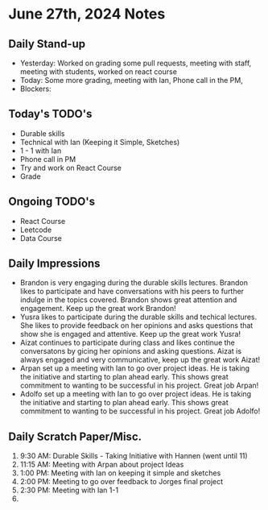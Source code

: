 # June 27th, 2024 Notes



## Daily Stand-up

* Yesterday: Worked on grading some pull requests, meeting with staff, meeting with students, worked on react course
* Today: Some more grading, meeting with Ian, Phone call in the PM, 
* Blockers:

## Today's TODO's
- Durable skills
- Technical with Ian (Keeping it Simple, Sketches)
- 1 - 1 with Ian 
- Phone call in PM
- Try and work on React Course
- Grade


## Ongoing TODO's
- React Course
- Leetcode
- Data Course



## Daily Impressions
- Brandon is very engaging during the durable skills lectures. Brandon likes to participate and have conversations with his peers to further indulge in the topics covered. Brandon shows great attention and engagement. Keep up the great work Brandon!
- Yusra likes to participate during the durable skills and techical lectures. She likes to provide feedback on her opinions and asks questions that show she is engaged and attentive. Keep up the great work Yusra!
- Aizat continues to participate during class and likes continue the conversatons by gicing her opinions and asking questions. Aizat is always engaged and very communicative, keep up the great work Aizat!
- Arpan set up a meeting with Ian to go over project ideas. He is taking the initiative and starting to plan ahead early. This shows great commitment to wanting to be successful in his project. Great job Arpan!
- Adolfo set up a meeting with Ian to go over project ideas. He is taking the initiative and starting to plan ahead early. This shows great commitment to wanting to be successful in his project. Great job Adolfo!


## Daily Scratch Paper/Misc. 
1. 9:30 AM: Durable Skills - Taking Initiative with Hannen (went until 11)
2. 11:15 AM: Meeting with Arpan about project Ideas
3. 1:00 PM: Meeting with Ian on keeping it simple and sketches
4. 2:00 PM: Meeting to go over feedback to Jorges final project
5. 2:30 PM: Meeting with Ian 1-1
6. 


